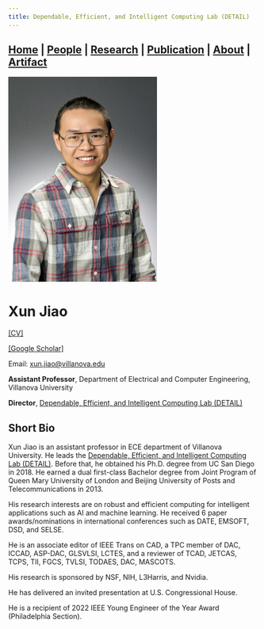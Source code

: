 ```yaml
---
title: Dependable, Efficient, and Intelligent Computing Lab (DETAIL)
---
```

## [Home](../) | [**People**](../people) | [Research](../research) | [Publication](../publication) | [About](../about) | [Artifact](../artifact) 

<img src="../asset/jiao.jpg" alt="Xun Jiao" width="300">

# Xun Jiao 
[[CV]](../asset/Xun_Jiao_CV.pdf)

[[Google Scholar]]([../asset/Xun_Jiao_CV.pdf](https://scholar.google.com/citations?hl=zh-CN&user=tgjAdEAAAAAJ&view_op=list_works&sortby=pubdate))

Email: [xun.jiao@villanova.edu](mailto:xun.jiao@villanova.edu) 

**Assistant Professor**, Department of Electrical and Computer Engineering, Villanova University 

**Director**, [Dependable, Efficient, and Intelligent Computing Lab (DETAIL)](vu-detail.github.io)


## Short Bio
Xun Jiao is an assistant professor in ECE department of Villanova University. He leads the [Dependable, Efficient, and Intelligent Computing Lab (DETAIL)](vu-detail.github.io). Before that, he obtained his Ph.D. degree from UC San Diego in 2018. He earned a dual first-class Bachelor degree from Joint Program of Queen Mary University of London and Beijing University of Posts and Telecommunications in 2013.

His research interests are on robust and efficient computing for intelligent applications such as AI and machine learning. He received 6 paper awards/nominations in international conferences such as DATE, EMSOFT, DSD, and SELSE. 

He is an associate editor of IEEE Trans on CAD, a TPC member of DAC, ICCAD, ASP-DAC, GLSVLSI, LCTES, and a reviewer of TCAD, JETCAS, TCPS, TII, FGCS, TVLSI, TODAES, DAC, MASCOTS.

His research is sponsored by NSF, NIH, L3Harris, and Nvidia. 

He has delivered an invited presentation at U.S. Congressional House. 

He is a recipient of 2022 IEEE Young Engineer of the Year Award (Philadelphia Section). 


